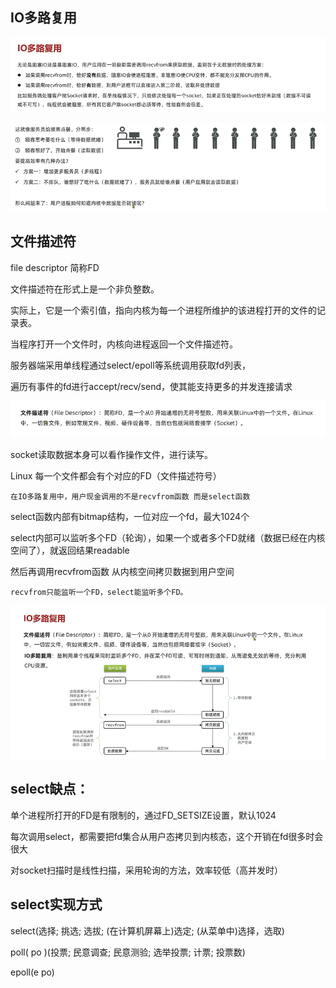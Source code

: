 IO多路复用
---

![img_136.png](img_136.png)

![img_137.png](img_137.png)

文件描述符
---

file descriptor 简称FD

文件描述符在形式上是一个非负整数。

实际上，它是一个索引值，指向内核为每一个进程所维护的该进程打开的文件的记录表。

当程序打开一个文件时，内核向进程返回一个文件描述符。

服务器端采用单线程通过select/epoll等系统调用获取fd列表，

遍历有事件的fd进行accept/recv/send，使其能支持更多的并发连接请求

![img_138.png](img_138.png)


socket读取数据本身可以看作操作文件，进行读写。

Linux 每一个文件都会有个对应的FD（文件描述符号）


    在IO多路复用中，用户现金调用的不是recvfrom函数 而是select函数

select函数内部有bitmap结构，一位对应一个fd，最大1024个

select内部可以监听多个FD（轮询），如果一个或者多个FD就绪（数据已经在内核空间了），就返回结果readable

然后再调用recvfrom函数 从内核空间拷贝数据到用户空间


    recvfrom只能监听一个FD，select能监听多个FD。

![img_139.png](img_139.png)

select缺点：
---

单个进程所打开的FD是有限制的，通过FD_SETSIZE设置，默认1024

每次调用select，都需要把fd集合从用户态拷贝到内核态，这个开销在fd很多时会很大

对socket扫描时是线性扫描，采用轮询的方法，效率较低（高并发时）


select实现方式
---

select(选择; 挑选; 选拔; (在计算机屏幕上)选定; (从菜单中)选择，选取)

poll( po )(投票; 民意调查; 民意测验; 选举投票; 计票; 投票数)

epoll(e po)
